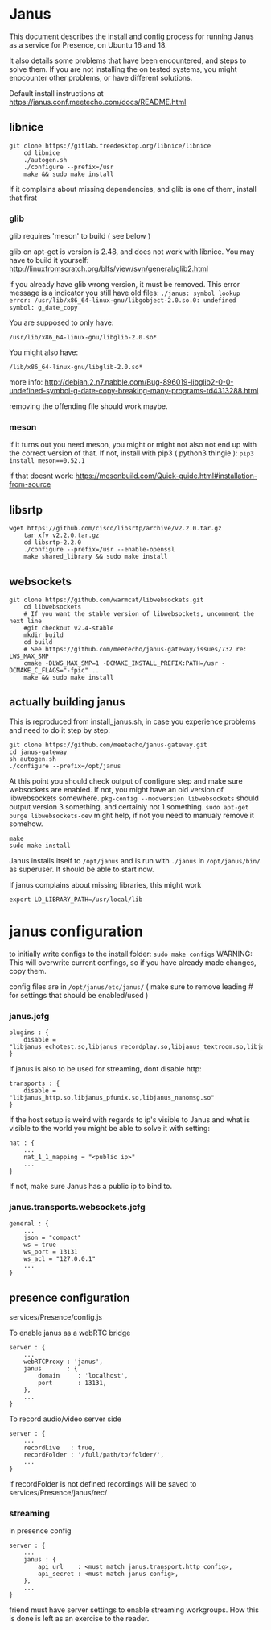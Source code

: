 # Janus

This document describes the install and config process for running Janus as a service
for Presence, on Ubuntu 16 and 18.

It also details some problems that have been encountered, and steps to solve them.
If you are not installing the on tested systems, you might enocounter other problems,
or have different solutions.

Default install instructions at
https://janus.conf.meetecho.com/docs/README.html

## libnice

```
git clone https://gitlab.freedesktop.org/libnice/libnice
	cd libnice
	./autogen.sh
	./configure --prefix=/usr
	make && sudo make install
```

If it complains about missing dependencies, and glib is one of them, install that first

### glib

glib requires 'meson' to build ( see below )

glib on apt-get is version is 2.48, and does not work with libnice. You may have to build it yourself:
http://linuxfromscratch.org/blfs/view/svn/general/glib2.html

if  you already have glib wrong version, it must be removed. This error message is a
 indicator you still have old files:
`./janus: symbol lookup error: /usr/lib/x86_64-linux-gnu/libgobject-2.0.so.0: undefined symbol: g_date_copy`

You are supposed to only have:

`/usr/lib/x86_64-linux-gnu/libglib-2.0.so*`

You might also have:

`/lib/x86_64-linux-gnu/libglib-2.0.so*`

more info:
http://debian.2.n7.nabble.com/Bug-896019-libglib2-0-0-undefined-symbol-g-date-copy-breaking-many-programs-td4313288.html

removing the offending file should work maybe.

### meson
if it turns out you need meson, you might or might not also not end up with the correct
version of that.
If not, install with pip3 ( python3 thingie ):
`pip3 install meson==0.52.1`

if that doesnt work:
https://mesonbuild.com/Quick-guide.html#installation-from-source

## libsrtp

```
wget https://github.com/cisco/libsrtp/archive/v2.2.0.tar.gz
	tar xfv v2.2.0.tar.gz
	cd libsrtp-2.2.0
	./configure --prefix=/usr --enable-openssl
	make shared_library && sudo make install
```

## websockets

```
git clone https://github.com/warmcat/libwebsockets.git
	cd libwebsockets
	# If you want the stable version of libwebsockets, uncomment the next line
	#git checkout v2.4-stable
	mkdir build
	cd build
	# See https://github.com/meetecho/janus-gateway/issues/732 re: LWS_MAX_SMP
	cmake -DLWS_MAX_SMP=1 -DCMAKE_INSTALL_PREFIX:PATH=/usr -DCMAKE_C_FLAGS="-fpic" ..
	make && sudo make install
```

## actually building janus

This is reproduced from install_janus.sh, in case you experience problems and need to 
do it step by step:

```
git clone https://github.com/meetecho/janus-gateway.git
cd janus-gateway
sh autogen.sh
./configure --prefix=/opt/janus
```

At this point you should check output of configure step and
make sure websockets are enabled. If not, you might have an old version
of libwebsockets somewhere. `pkg-config --modversion libwebsockets` should output
version 3.something, and certainly not 1.something. `sudo apt-get purge libwebsockets-dev`
might help, if not you need to manualy remove it somehow.

```
make
sudo make install
```


Janus installs itself to `/opt/janus` and is run with `./janus` in `/opt/janus/bin/` 
as superuser. It should be able to start now.

If janus complains about missing libraries, this might work

`export LD_LIBRARY_PATH=/usr/local/lib`

# janus configuration

to initially write configs to the install folder:
`sudo make configs`
WARNING: This will overwrite current confings, 
so if you have already made changes, copy them.

config files are in `/opt/janus/etc/janus/`
( make sure to remove leading # for settings that should be enabled/used )

### janus.jcfg

```
plugins : {
	disable = "libjanus_echotest.so,libjanus_recordplay.so,libjanus_textroom.so,libjanus_voicemail.so"
}
```

If janus is also to be used for streaming, dont disable http:
```
transports : {
	disable = "libjanus_http.so,libjanus_pfunix.so,libjanus_nanomsg.so"
}
```

If the host setup is weird with regards to ip's visible to Janus and what is visible to the world
you might be able to solve it with setting:
```
nat : {
	...
	nat_1_1_mapping = "<public ip>"
	...
}
```

If not, make sure Janus has a public ip to bind to.

### janus.transports.websockets.jcfg

```
general : {
	...
	json = "compact"
	ws = true
	ws_port = 13131
	ws_acl = "127.0.0.1"
	...
}
```

## presence configuration

services/Presence/config.js

To enable janus as a webRTC bridge
```
server : {
	...
	webRTCProxy : 'janus',
	janus       : {
		domain     : 'localhost',
		port       : 13131,
	},
	...
}
```

To record audio/video server side
```
server : {
	...
	recordLive   : true,
	recordFolder : '/full/path/to/folder/',
	...
}
```

if recordFolder is not defined recordings will be saved to 
services/Presence/janus/rec/

### streaming
in presence config
```
server : {
	...
	janus : {
		api_url    : <must match janus.transport.http config>,
		api_secret : <must match janus config>,
	},
	...
}
```

friend must have server settings to enable streaming workgroups.
How this is done is left as an exercise to the reader.
